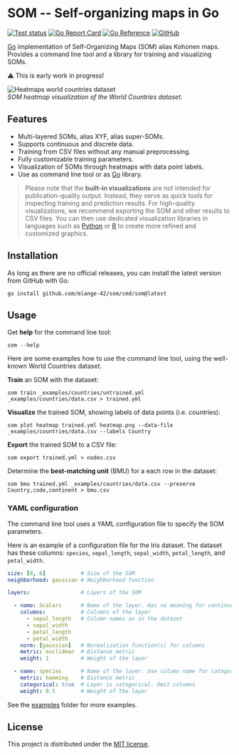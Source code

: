 # SOM -- Self-organizing maps in Go

[![Test status](https://img.shields.io/github/actions/workflow/status/mlange-42/som/tests.yml?branch=main&label=Tests&logo=github)](https://github.com/mlange-42/som/actions/workflows/tests.yml)
[![Go Report Card](https://goreportcard.com/badge/github.com/mlange-42/som)](https://goreportcard.com/report/github.com/mlange-42/som)
[![Go Reference](https://img.shields.io/badge/reference-%23007D9C?logo=go&logoColor=white&labelColor=gray)](https://pkg.go.dev/github.com/mlange-42/som)
[![GitHub](https://img.shields.io/badge/github-repo-blue?logo=github)](https://github.com/mlange-42/som)

[Go](https://go.dev) implementation of Self-Organizing Maps (SOM) alias Kohonen maps.
Provides a command line tool and a library for training and visualizing SOMs.

:warning: This is early work in progress!

![Heatmaps world countries dataset](https://github.com/user-attachments/assets/e01d4947-183c-4441-8a17-15f09d9f9e7e)  
*SOM heatmap visualization of the World Countries dataset.*

## Features

* Multi-layered SOMs, alias XYF, alias super-SOMs.
* Supports continuous and discrete data.
* Training from CSV files without any manual preprocessing.
* Fully customizable training parameters.
* Visualization of SOMs through heatmaps with data point labels.
* Use as command line tool or as [Go](https://go.dev) library.

> Please note that the **built-in visualizations** are not intended for publication-quality output.
> Instead, they serve as quick tools for inspecting training and prediction results.
> For high-quality visualizations, we recommend exporting the SOM and other results to CSV files.
> You can then use dedicated visualization libraries in languages such as
> [Python](https://www.python.org/) or [R](https://www.r-project.org/) to create more refined and customized graphics.

## Installation

As long as there are no official releases, you can install the latest version from GitHub with Go:

```shell
go install github.com/mlange-42/som/cmd/som@latest
```

## Usage

Get **help** for the command line tool:

```shell
som --help
```

Here are some examples how to use the command line tool, using the well-known World Countries dataset.

**Train** an SOM with the dataset:

```shell
som train _examples/countries/untrained.yml _examples/countries/data.csv > trained.yml
```

**Visualize** the trained SOM, showing labels of data points (i.e. countries):

```shell
som plot heatmap trained.yml heatmap.png --data-file _examples/countries/data.csv --labels Country
```

**Export** the trained SOM to a CSV file:

```shell
som export trained.yml > nodes.csv
```

Determine the **best-matching unit** (BMU) for a each row in the dataset:

```shell
som bmu trained.yml _examples/countries/data.csv --preserve Country,code,continent > bmu.csv
```

### YAML configuration

The command line tool uses a YAML configuration file to specify the SOM parameters.

Here is an example of a configuration file for the Iris dataset.
The dataset has these columns: `species`, `sepal_length`, `sepal_width`, `petal_length`, and `petal_width`.

```yaml
size: [8, 6]           # Size of the SOM
neighborhood: gaussian # Neighborhood function

layers:                # Layers of the SOM

  - name: Scalars      # Name of the layer. Has no meaning for continuous layers
    columns:           # Columns of the layer
      - sepal_length   # Column names as in the dataset
      - sepal_width
      - petal_length
      - petal_width
    norm: [gaussian]   # Normalization function(s) for columns
    metric: euclidean  # Distance metric
    weight: 1          # Weight of the layer

  - name: species      # Name of the layer. Use column name for categorical layers
    metric: hamming    # Distance metric
    categorical: true  # Layer is categorical. Omit columns
    weight: 0.5        # Weight of the layer
```

See the [examples](./_examples) folder for more examples.

## License

This project is distributed under the [MIT license](./LICENSE).
